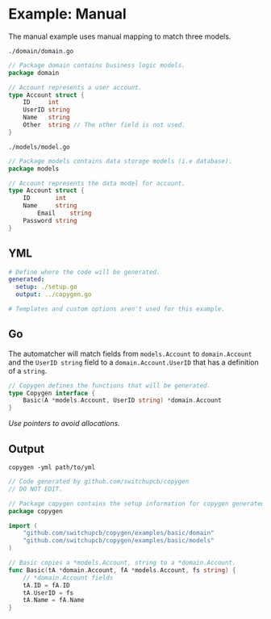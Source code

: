 # Example: Manual

The manual example uses manual mapping to match three models.

`./domain/domain.go`

```go
// Package domain contains business logic models.
package domain

// Account represents a user account.
type Account struct {
	ID     int
	UserID string
	Name   string
	Other  string // The other field is not used.
}
```

`./models/model.go`

```go
// Package models contains data storage models (i.e database).
package models

// Account represents the data model for account.
type Account struct {
	ID       int
	Name     string
        Email    string
	Password string
}

```

## YML

```yml
# Define where the code will be generated.
generated:
  setup: ./setup.go
  output: ../copygen.go

# Templates and custom options aren't used for this example.
```

## Go

The automatcher will match fields from `models.Account` to `domain.Account` and the `UserID string` field to a `domain.Account.UserID` that has a definition of a `string`.

```go
// Copygen defines the functions that will be generated.
type Copygen interface {
	Basic(A *models.Account, UserID string) *domain.Account
}
```

_Use pointers to avoid allocations._

## Output

`copygen -yml path/to/yml`

```go
// Code generated by github.com/switchupcb/copygen
// DO NOT EDIT.

// Package copygen contains the setup information for copygen generated code.
package copygen

import (
	"github.com/switchupcb/copygen/examples/basic/domain"
	"github.com/switchupcb/copygen/examples/basic/models"
)

// Basic copies a *models.Account, string to a *domain.Account.
func Basic(tA *domain.Account, fA *models.Account, fs string) {
	// *domain.Account fields
	tA.ID = fA.ID
	tA.UserID = fs
	tA.Name = fA.Name
}
```

